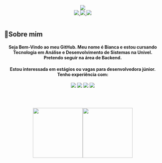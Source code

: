 <div align="center">
<img align="center" src=https://i.imgur.com/nqwORmo_d.webp?maxwidth=760&fidelity=grand>  
</div>

<div align="center">
<a href="https://www.linkedin.com/in/biancalpiva/"  target="_blank">
<img src="https://img.shields.io/badge/linkedin-%23FFB6C1.svg?style=for-the-badge&logo=linkedin&logoColor=white" target="_blank">
</a>
<a href="https://www.instagram.com/biancalpiva/"  target="_blank">
<img src="https://img.shields.io/badge/Instagram-FFB6C1?style=for-the-badge&logo=instagram&logoColor=white" target="_blank">
</a>
<a href="biancalpiva@gmail.com"  target="_blank">
<img src="https://img.shields.io/badge/Gmail-FFB6C1?style=for-the-badge&logo=gmail&logoColor=white" target="_blank">
</a>
</div>
<br>

## 🌸Sobre mim  
<div align="center">

<h4>Seja Bem-Vindo ao meu GitHub. Meu nome é Bianca e estou cursando Tecnologia em Análise e Desenvolvimento de Sistemas na Univel. Pretendo seguir na área de Backend.</h4>
<h4>Estou interessada em estágios ou vagas para desenvolvedora júnior. Tenho experiência com:</h4>

<img src="https://img.shields.io/badge/HTML-FFB6C1?style=for-the-badge&logo=html5&logoColor=white">
<img src="https://img.shields.io/badge/CSS-FFB6C1?&style=for-the-badge&logo=css3&logoColor=white">
<img src="https://img.shields.io/badge/JavaScript-FFB6C1?style=for-the-badge&logo=javascript&logoColor=white">
<img src="https://img.shields.io/badge/C-FFB6C1?style=for-the-badge&logo=c&logoColor=white">

<br>⠀⠀⠀⠀

<a href="https://github.com/Durato">
<img height="160cm" src="https://github-readme-stats.vercel.app/api?username=Durato&theme=dracula&show_icons=true"><img height="160cm" src="https://github-readme-stats.vercel.app/api/top-langs/?username=Durato&layout=compact&langs_count=7&theme=dracula"> 



</div>
